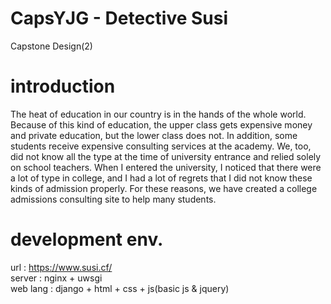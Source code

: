 # CapsYJG - Detective Susi
Capstone Design(2)
# introduction
The heat of education in our country is in the hands of the whole world. Because of this kind of education, the upper class gets expensive money and private education, but the lower class does not. In addition, some students receive expensive consulting services at the academy. We, too, did not know all the type at the time of university entrance and relied solely on school teachers. When I entered the university, I noticed that there were a lot of type in college, and I had a lot of regrets that I did not know these kinds of admission properly. For these reasons, we have created a college admissions consulting site to help many students.
# development env.
url : https://www.susi.cf/<br>
server : nginx + uwsgi<br>
web lang : django + html + css + js(basic js & jquery)
